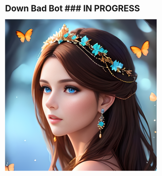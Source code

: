 # Down Bad Bot ### IN PROGRESS
<img src="./res/images/image_1.png" alt="Logo" width="500" height="500">


